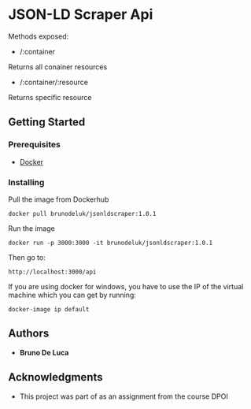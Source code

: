 # JSON-LD Scraper Api

Methods exposed:

- /:container

Returns all conainer resources

- /:container/:resource

Returns specific resource 

## Getting Started

### Prerequisites

- [Docker](https://nodejs.org/es/)

### Installing

Pull the image from Dockerhub

```
docker pull brunodeluk/jsonldscraper:1.0.1
```

Run the image

```
docker run -p 3000:3000 -it brunodeluk/jsonldscraper:1.0.1
```

Then go to:

```
http://localhost:3000/api
```

If you are using docker for windows, you have to use the IP of the virtual machine which you can get by running:

```
docker-image ip default
```

## Authors

* **Bruno De Luca**

## Acknowledgments

* This project was part of as an assignment from the course DPOI
